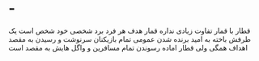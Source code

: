 # -
قطار با قمار تفاوت زیادی نداره قمار هدف هر فرد برد شخصی خود شخص است یک طرفش باخته به امید برنده شدن عمومی تمام بازیکنان سرنوشت و رسیدن به مقصد اهداف همگی ولی قطار اماده رسوندن تمام مسافرین و واگل هایش به مقصد است
